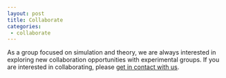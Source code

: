 ```yaml
---
layout: post
title: Collaborate
categories:
 - collaborate
---
```


As a group focused on simulation and theory,
we are always interested in exploring new collaboration opportunities
with experimental groups.
If you are interested in collaborating,
please [get in contact with us](/contact/).
